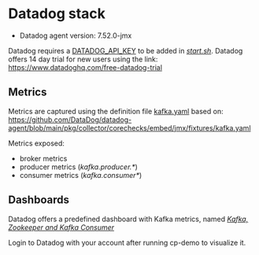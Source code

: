# Datadog stack

- Datadog agent version: 7.52.0-jmx

Datadog requires a [DATADOG_API_KEY](https://docs.datadoghq.com/account_management/api-app-keys/) to be added in [_start.sh_](start.sh). Datadog offers 14 day trial for new users using the link:
https://www.datadoghq.com/free-datadog-trial

## Metrics

Metrics are captured using the definition file [kafka.yaml](assets/kafka.yaml) based on: https://github.com/DataDog/datadog-agent/blob/main/pkg/collector/corechecks/embed/jmx/fixtures/kafka.yaml

Metrics exposed:

 - broker metrics
 - producer metrics (_kafka.producer.*_)
 - consumer metrics (_kafka.consumer*_)

## Dashboards

Datadog offers a predefined dashboard with Kafka metrics, named _[Kafka, Zookeeper and Kafka Consumer](https://app.datadoghq.eu/dash/integration/21/kafka-zookeeper-and-kafka-consumer-overview)_

Login to Datadog with your account after running cp-demo to visualize it.